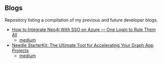 ## Blogs

Repository listing a compilation of my previous and future developer blogs.

- [How to Integrate Neo4j With SSO on Azure — One Login to Rule Them All](blogs/neo4j-azure-sso/blog.md)
  - [medium](https://medium.com/neo4j/how-to-integrate-neo4j-with-sso-on-azure-one-login-to-rule-them-all-3492b41a9aa8)
- [Needle StarterKit: The Ultimate Tool for Accelerating Your Graph App Projects](blogs/neo4j-needle-starterkit/blog.md)
  - [medium](https://medium.com/neo4j/needle-starterkit-the-ultimate-tool-for-accelerating-your-graph-app-projects-1eb175064faf)